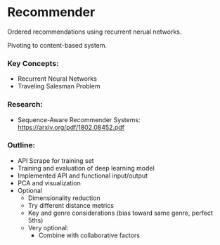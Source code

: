 # Recommender
Ordered recommendations using recurrent nerual networks.

Pivoting to content-based system.

### Key Concepts:
- Recurrent Neural Networks
- Traveling Salesman Problem

### Research:
- Sequence-Aware Recommender Systems: https://arxiv.org/pdf/1802.08452.pdf

### Outline:
- API Scrape for training set
- Training and evaluation of deep learning model
- Implemented API and functional input/output
- PCA and visualization
- Optional
  - Dimensionality reduction
  - Try different distance metrics
  - Key and genre considerations (bias toward same genre, perfect 5ths)
  - Very optional:
    - Combine with collaborative factors
